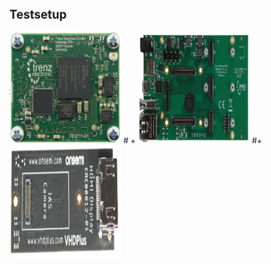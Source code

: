 ## Testsetup

<img src="/images/TE0711.png" width="200" height="200">
# +
<img src="/images/TEB0707.jpg" width="200" height="200">
#+
<img src="/images/CruviMipi.png" width="200" height="200">
